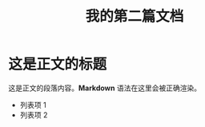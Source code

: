 ﻿---
title: '我的第二篇文档'
description: '这是关于组织历程的简要介绍。'
---

# 这是正文的标题

这是正文的段落内容。**Markdown** 语法在这里会被正确渲染。

- 列表项 1
- 列表项 2
